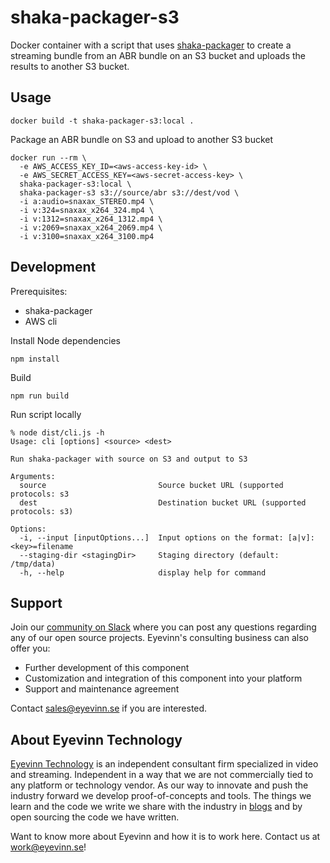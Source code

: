 # shaka-packager-s3

Docker container with a script that uses [shaka-packager](https://github.com/shaka-project/shaka-packager) to create a streaming bundle from an ABR bundle on an S3 bucket and uploads the results to another S3 bucket.

## Usage

```
docker build -t shaka-packager-s3:local .
```

Package an ABR bundle on S3 and upload to another S3 bucket

```
docker run --rm \
  -e AWS_ACCESS_KEY_ID=<aws-access-key-id> \
  -e AWS_SECRET_ACCESS_KEY=<aws-secret-access-key> \
  shaka-packager-s3:local \
  shaka-packager-s3 s3://source/abr s3://dest/vod \
  -i a:audio=snaxax_STEREO.mp4 \
  -i v:324=snaxax_x264_324.mp4 \
  -i v:1312=snaxax_x264_1312.mp4 \
  -i v:2069=snaxax_x264_2069.mp4 \
  -i v:3100=snaxax_x264_3100.mp4
```

## Development

Prerequisites:
- shaka-packager
- AWS cli

Install Node dependencies

```
npm install
```

Build

```
npm run build
```

Run script locally

```
% node dist/cli.js -h
Usage: cli [options] <source> <dest>

Run shaka-packager with source on S3 and output to S3

Arguments:
  source                         Source bucket URL (supported protocols: s3
  dest                           Destination bucket URL (supported protocols: s3)

Options:
  -i, --input [inputOptions...]  Input options on the format: [a|v]:<key>=filename
  --staging-dir <stagingDir>     Staging directory (default: /tmp/data)
  -h, --help                     display help for command
```

## Support

Join our [community on Slack](http://slack.streamingtech.se) where you can post any questions regarding any of our open source projects. Eyevinn's consulting business can also offer you:

- Further development of this component
- Customization and integration of this component into your platform
- Support and maintenance agreement

Contact [sales@eyevinn.se](mailto:sales@eyevinn.se) if you are interested.

## About Eyevinn Technology

[Eyevinn Technology](https://www.eyevinntechnology.se) is an independent consultant firm specialized in video and streaming. Independent in a way that we are not commercially tied to any platform or technology vendor. As our way to innovate and push the industry forward we develop proof-of-concepts and tools. The things we learn and the code we write we share with the industry in [blogs](https://dev.to/video) and by open sourcing the code we have written.

Want to know more about Eyevinn and how it is to work here. Contact us at work@eyevinn.se!
